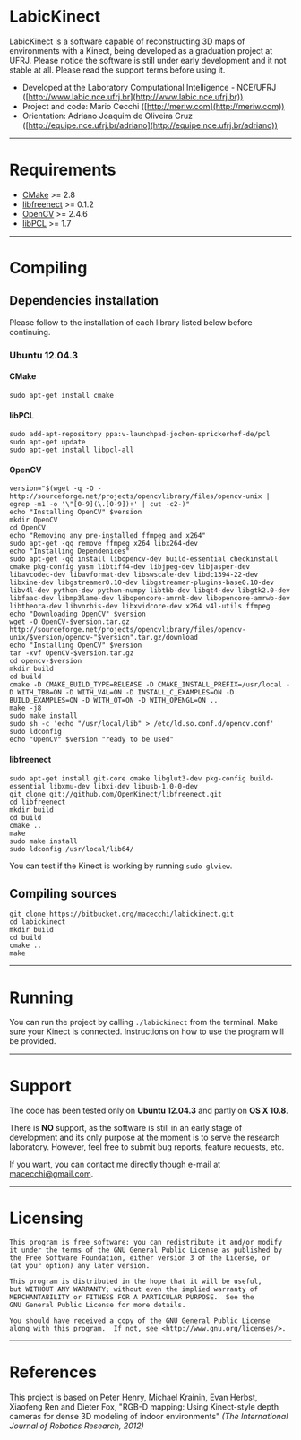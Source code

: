LabicKinect
=============================

LabicKinect is a software capable of reconstructing 3D maps of environments with a Kinect, being developed as a graduation project at UFRJ. Please notice the software is still under early development and it not stable at all. Please read the support terms before using it.

- Developed at the Laboratory Computational Intelligence - NCE/UFRJ ([http://www.labic.nce.ufrj.br](http://www.labic.nce.ufrj.br))
- Project and code: Mario Cecchi ([http://meriw.com](http://meriw.com))
- Orientation: Adriano Joaquim de Oliveira Cruz ([http://equipe.nce.ufrj.br/adriano](http://equipe.nce.ufrj.br/adriano))

- - -

# Requirements
- [CMake](http://www.cmake.org/) >= 2.8
- [libfreenect](https://github.com/OpenKinect/libfreenect) >= 0.1.2
- [OpenCV](http://opencv.org) >= 2.4.6
- [libPCL](http://pointclouds.org) >= 1.7

- - -

# Compiling
## Dependencies installation
Please follow to the installation of each library listed below before continuing.
### Ubuntu 12.04.3
#### CMake
	sudo apt-get install cmake
#### libPCL
	sudo add-apt-repository ppa:v-launchpad-jochen-sprickerhof-de/pcl
	sudo apt-get update
	sudo apt-get install libpcl-all
#### OpenCV
	version="$(wget -q -O - http://sourceforge.net/projects/opencvlibrary/files/opencv-unix | egrep -m1 -o '\"[0-9](\.[0-9])+' | cut -c2-)"
	echo "Installing OpenCV" $version
	mkdir OpenCV
	cd OpenCV
	echo "Removing any pre-installed ffmpeg and x264"
	sudo apt-get -qq remove ffmpeg x264 libx264-dev
	echo "Installing Dependenices"
	sudo apt-get -qq install libopencv-dev build-essential checkinstall cmake pkg-config yasm libtiff4-dev libjpeg-dev libjasper-dev libavcodec-dev libavformat-dev libswscale-dev libdc1394-22-dev libxine-dev libgstreamer0.10-dev libgstreamer-plugins-base0.10-dev libv4l-dev python-dev python-numpy libtbb-dev libqt4-dev libgtk2.0-dev libfaac-dev libmp3lame-dev libopencore-amrnb-dev libopencore-amrwb-dev libtheora-dev libvorbis-dev libxvidcore-dev x264 v4l-utils ffmpeg
	echo "Downloading OpenCV" $version
	wget -O OpenCV-$version.tar.gz http://sourceforge.net/projects/opencvlibrary/files/opencv-unix/$version/opencv-"$version".tar.gz/download
	echo "Installing OpenCV" $version
	tar -xvf OpenCV-$version.tar.gz
	cd opencv-$version
	mkdir build
	cd build
	cmake -D CMAKE_BUILD_TYPE=RELEASE -D CMAKE_INSTALL_PREFIX=/usr/local -D WITH_TBB=ON -D WITH_V4L=ON -D INSTALL_C_EXAMPLES=ON -D BUILD_EXAMPLES=ON -D WITH_QT=ON -D WITH_OPENGL=ON ..
	make -j8
	sudo make install
	sudo sh -c 'echo "/usr/local/lib" > /etc/ld.so.conf.d/opencv.conf'
	sudo ldconfig
	echo "OpenCV" $version "ready to be used"
#### libfreenect
	sudo apt-get install git-core cmake libglut3-dev pkg-config build-essential libxmu-dev libxi-dev libusb-1.0-0-dev
	git clone git://github.com/OpenKinect/libfreenect.git
	cd libfreenect
	mkdir build
	cd build
	cmake ..
	make
	sudo make install
	sudo ldconfig /usr/local/lib64/

You can test if the Kinect is working by running `sudo glview`.
## Compiling sources
	git clone https://bitbucket.org/macecchi/labickinect.git
	cd labickinect
	mkdir build
	cd build
	cmake ..
	make

- - -

# Running
You can run the project by calling `./labickinect` from the terminal. Make sure your Kinect is connected. Instructions on how to use the program will be provided.

- - -

# Support
The code has been tested only on **Ubuntu 12.04.3** and partly on **OS X 10.8**.

There is **NO** support, as the software is still in an early stage of development and its only purpose at the moment is to serve the research laboratory. However, feel free to submit bug reports, feature requests, etc.

If you want, you can contact me directly though e-mail at macecchi@gmail.com.

- - -

# Licensing

	This program is free software: you can redistribute it and/or modify
    it under the terms of the GNU General Public License as published by
    the Free Software Foundation, either version 3 of the License, or
    (at your option) any later version.

    This program is distributed in the hope that it will be useful,
    but WITHOUT ANY WARRANTY; without even the implied warranty of
    MERCHANTABILITY or FITNESS FOR A PARTICULAR PURPOSE.  See the
    GNU General Public License for more details.

    You should have received a copy of the GNU General Public License
    along with this program.  If not, see <http://www.gnu.org/licenses/>.

- - -

# References
This project is based on Peter Henry, Michael Krainin, Evan Herbst, Xiaofeng Ren and Dieter Fox, "RGB-D mapping: Using Kinect-style depth cameras for dense 3D modeling of indoor environments" *(The International Journal of Robotics Research, 2012)*
